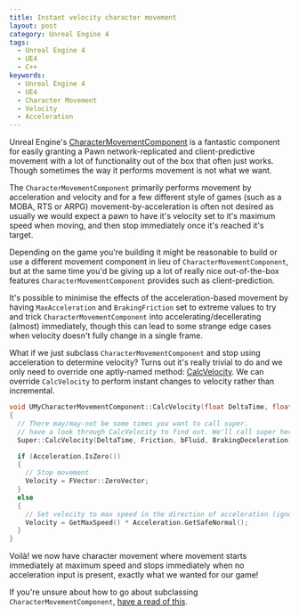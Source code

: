 ```yaml
---
title: Instant velocity character movement
layout: post
category: Unreal Engine 4
tags:
  - Unreal Engine 4
  - UE4
  - C++
keywords:
  - Unreal Engine 4
  - UE4
  - Character Movement
  - Velocity
  - Acceleration
---
```


Unreal Engine's [CharacterMovementComponent](https://docs.unrealengine.com/en-US/Gameplay/Networking/CharacterMovementComponent/index.html) is a fantastic component for easily granting a Pawn network-replicated and client-predictive movement with a lot of functionality out of the box that often just works. Though sometimes the way it performs movement is not what we want.

The `CharacterMovementComponent` primarily performs movement by acceleration and velocity and for a few different style of games (such as a MOBA, RTS or ARPG) movement-by-acceleration is often not desired as usually we would expect a pawn to have it's velocity set to it's maximum speed when moving, and then stop immediately once it's reached it's target.

Depending on the game you're building it might be reasonable to build or use a different movement component in lieu of `CharacterMovementComponent`, but at the same time you'd be giving up a lot of really nice out-of-the-box features `CharacterMovementComponent` provides such as client-prediction.

It's possible to minimise the effects of the acceleration-based movement by having `MaxAcceleration` and `BrakingFriction` set to extreme values to try and trick `CharacterMovementComponent` into accelerating/decellerating (almost) immediately, though this can lead to some strange edge cases when velocity doesn't fully change in a single frame.

What if we just subclass `CharacterMovementComponent` and stop using acceleration to determine velocity? Turns out it's really trivial to do and we only need to override one aptly-named method: [CalcVelocity](https://docs.unrealengine.com/en-US/API/Runtime/Engine/GameFramework/UCharacterMovementComponent/CalcVelocity/index.html). We can override `CalcVelocity` to perform instant changes to velocity rather than incremental.

```cpp
void UMyCharacterMovementComponent::CalcVelocity(float DeltaTime, float Friction, bool bFluid, float BrakingDeceleration)
{
  // There may/may-not be some times you want to call super.
  // have a look through CalcVelocity to find out. We'll call super here just in case.
  Super::CalcVelocity(DeltaTime, Friction, bFluid, BrakingDeceleration);

  if (Acceleration.IsZero())
  {
    // Stop movement
    Velocity = FVector::ZeroVector;
  }
  else
  {
    // Set velocity to max speed in the direction of acceleration (ignoring magnitude)
    Velocity = GetMaxSpeed() * Acceleration.GetSafeNormal();
  }
}
```

Voilà! we now have character movement where movement starts immediately at maximum speed and stops immediately when no acceleration input is present, exactly what we wanted for our game!

If you're unsure about how to go about subclassing `CharacterMovementComponent`, [have a read of this](https://wiki.unrealengine.com/Custom_Character_Movement_Component).

